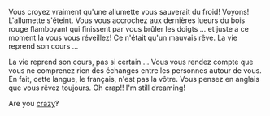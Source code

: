 Vous croyez vraiment qu'une allumette vous sauverait du froid! Voyons! L'allumette
s'éteint. Vous vous accrochez aux dernières lueurs du bois rouge flamboyant qui
finissent par vous brûler les doigts ... et juste a ce moment la vous vous
réveillez! Ce n'était qu'un mauvais rêve. La vie reprend son cours ...

La vie reprend son cours, pas si certain ...
Vous vous rendez compte que vous ne comprenez rien
des échanges entre les personnes autour de vous.
En fait, cette langue, le français, n'est pas la vôtre.
Vous pensez en anglais que vous rêvez toujours.
Oh crap‼ I'm still dreaming!

Are you [crazy](../../../../english/crazy/crazy.md)‽

